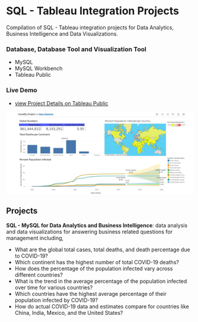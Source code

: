 # SQL - Tableau Integration Projects
Compilation of SQL - Tableau integration projects for Data Analytics, Business Intelligence and Data Visualizations.

### Database, Database Tool and Visualization Tool
+ MySQL
+ MySQL Workbench
+ Tableau Public

### Live Demo
+ [view Project Details on Tableau Public](https://public.tableau.com/app/profile/adam.shepherd6632/viz/Covid19_Project_17195776740740/Dashboard1)

![Dashboard on Tableu Public](https://github.com/Adamshepherd36/Projects/blob/main/Covid%20Projects/Screenshot%202024-08-09%20at%2008.14.31.png)

## Projects
**SQL - MySQL for Data Analytics and Business Intelligence**: data analysis and data visualizations for answering business related questions for management including,
+ What are the global total cases, total deaths, and death percentage due to COVID-19?
+ Which continent has the highest number of total COVID-19 deaths?
+ How does the percentage of the population infected vary across different countries?
+ What is the trend in the average percentage of the population infected over time for various countries?
+ Which countries have the highest average percentage of their population infected by COVID-19?
+ How do actual COVID-19 data and estimates compare for countries like China, India, Mexico, and the United States?
